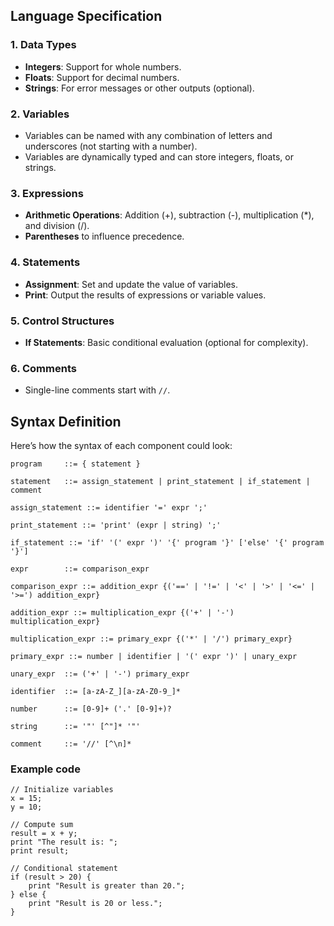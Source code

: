 ## Language Specification

### 1. **Data Types**
- **Integers**: Support for whole numbers.
- **Floats**: Support for decimal numbers.
- **Strings**: For error messages or other outputs (optional).

### 2. **Variables**
- Variables can be named with any combination of letters and underscores (not starting with a number).
- Variables are dynamically typed and can store integers, floats, or strings.

### 3. **Expressions**
- **Arithmetic Operations**: Addition (+), subtraction (-), multiplication (*), and division (/).
- **Parentheses** to influence precedence.

### 4. **Statements**
- **Assignment**: Set and update the value of variables.
- **Print**: Output the results of expressions or variable values.

### 5. **Control Structures**
- **If Statements**: Basic conditional evaluation (optional for complexity).

### 6. **Comments**
- Single-line comments start with `//`.

## Syntax Definition

Here’s how the syntax of each component could look:

```ebnf
program     ::= { statement }

statement   ::= assign_statement | print_statement | if_statement | comment

assign_statement ::= identifier '=' expr ';'

print_statement ::= 'print' (expr | string) ';'

if_statement ::= 'if' '(' expr ')' '{' program '}' ['else' '{' program '}']

expr        ::= comparison_expr

comparison_expr ::= addition_expr {('==' | '!=' | '<' | '>' | '<=' | '>=') addition_expr}

addition_expr ::= multiplication_expr {('+' | '-') multiplication_expr}

multiplication_expr ::= primary_expr {('*' | '/') primary_expr}

primary_expr ::= number | identifier | '(' expr ')' | unary_expr

unary_expr  ::= ('+' | '-') primary_expr

identifier  ::= [a-zA-Z_][a-zA-Z0-9_]*

number      ::= [0-9]+ ('.' [0-9]+)?

string      ::= '"' [^"]* '"'

comment     ::= '//' [^\n]*
```


### Example code
```
// Initialize variables
x = 15;
y = 10;

// Compute sum
result = x + y;
print "The result is: ";
print result;

// Conditional statement
if (result > 20) {
    print "Result is greater than 20.";
} else {
    print "Result is 20 or less.";
}
```